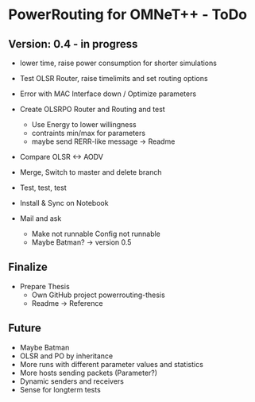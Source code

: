 PowerRouting for OMNeT++ - ToDo
===============================

Version: 0.4 - in progress
--------------------------

* lower time, raise power consumption for shorter simulations
* Test OLSR Router, raise timelimits and set routing options
* Error with MAC Interface down / Optimize parameters
* Create OLSRPO Router and Routing and test
  * Use Energy to lower willingness
  * contraints min/max for parameters
  * maybe send RERR-like message -> Readme
* Compare OLSR <-> AODV
* Merge, Switch to master and delete branch
* Test, test, test
* Install & Sync on Notebook

* Mail and ask
  * Make not runnable Config not runnable
  * Maybe Batman? -> version 0.5


Finalize
--------

* Prepare Thesis
	* Own GitHub project powerrouting-thesis
	* Readme -> Reference


Future
------

* Maybe Batman
* OLSR and PO by inheritance
* More runs with different parameter values and statistics
* More hosts sending packets (Parameter?)
* Dynamic senders and receivers
* Sense for longterm tests